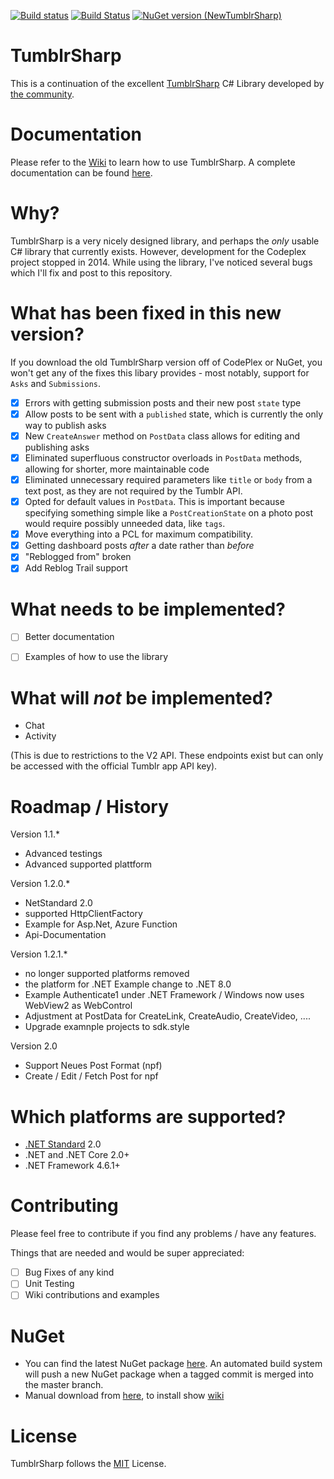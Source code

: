 [![Build status](https://ci.appveyor.com/api/projects/status/2lhkdtquwr1h40wx?svg=true)](https://ci.appveyor.com/project/Cataurus/tumblrsharp)
[![Build Status](https://dev.azure.com/CataurusFynn/NewTumblrSharp/_apis/build/status%2FNewTumblrSharp-CataurusWin?branchName=master)](https://dev.azure.com/CataurusFynn/NewTumblrSharp/_build/latest?definitionId=5)
[![NuGet version (NewTumblrSharp)](https://img.shields.io/nuget/v/NewTumblrSharp.svg?style=flat-square)](https://www.nuget.org/packages/NewTumblrSharp/)

TumblrSharp
========

This is a continuation of the excellent [TumblrSharp](https://tumblrsharp.codeplex.com/) C# Library developed by [the community](http://archive.is/mrzqG).

Documentation
========

Please refer to the [Wiki](https://github.com/piedoom/TumblrSharp/wiki) to learn how to use TumblrSharp.
A complete documentation can be found [here](https://cataurus.github.io/TumblrSharp/).

Why?
========
TumblrSharp is a very nicely designed library, and perhaps the *only* usable C# library that currently exists.
However, development for the Codeplex project stopped in 2014.  While using the library, I've noticed several
bugs which I'll fix and post to this repository.

What has been fixed in this new version?
========

If you download the old TumblrSharp version off of CodePlex or NuGet, you won't get any of the fixes this libary provides - most notably,
support for `Asks` and `Submissions`.

- [x] Errors with getting submission posts and their new post `state` type
- [x] Allow posts to be sent with a `published` state, which is currently the only way to publish asks
- [x] New `CreateAnswer` method on `PostData` class allows for editing and publishing asks
- [x] Eliminated superfluous constructor overloads in `PostData` methods, allowing for shorter, more maintainable code
- [x] Eliminated unnecessary required parameters like `title` or `body` from a text post, as they are not required by the Tumblr API. 
- [x] Opted for default values in `PostData`.  This is important because specifying something simple like a `PostCreationState` on 
a photo post would require possibly unneeded data, like `tags`.
- [x] Move everything into a PCL for maximum compatibility.
- [x] Getting dashboard posts *after* a date rather than *before*
- [x] "Reblogged from" broken
- [x] Add Reblog Trail support

What needs to be implemented?
========

- [ ] Better documentation
- [ ] Examples of how to use the library


What will *not* be implemented?
=========
- Chat
- Activity

(This is due to restrictions to the V2 API.  These endpoints exist but can only be accessed with the official Tumblr app API key).

Roadmap / History
========

Version 1.1.* 
- Advanced testings
- Advanced supported plattform

Version 1.2.0.* 
- NetStandard 2.0
- supported HttpClientFactory
- Example for Asp.Net, Azure Function
- Api-Documentation

Version 1.2.1.*
- no longer supported platforms removed
- the platform for .NET Example change to .NET 8.0
- Example Authenticate1 under .NET Framework / Windows now uses WebView2 as WebControl
- Adjustment at PostData for CreateLink, CreateAudio, CreateVideo, ....
- Upgrade examnple projects to sdk.style

Version 2.0 
- Support Neues Post Format (npf)
- Create / Edit / Fetch Post for npf

Which platforms are supported?
========

- [.NET Standard](https://docs.microsoft.com/en-us/dotnet/standard/net-standard) 2.0
- .NET and .NET Core 2.0+
- .NET Framework 4.6.1+

Contributing 
========
Please feel free to contribute if you find any problems / have any features.

Things that are needed and would be super appreciated:

- [ ] Bug Fixes of any kind
- [ ] Unit Testing
- [ ] Wiki contributions and examples

NuGet
=====
- You can find the latest NuGet package [here](https://www.nuget.org/packages/NewTumblrSharp/).  An automated build system will push a new NuGet package when a tagged commit is merged into the master branch.
- Manual download from [here](https://github.com/piedoom/TumblrSharp/releases), to install show [wiki](https://github.com/piedoom/TumblrSharp/wiki/Manual-install-NuGet-Package)

License
========
TumblrSharp follows the [MIT](https://tumblrsharp.codeplex.com/license) License.
